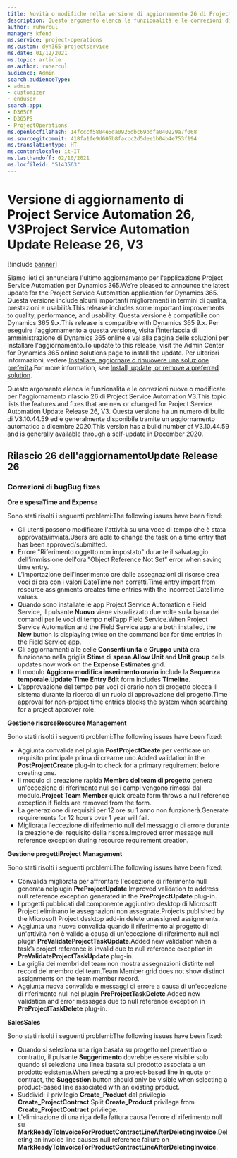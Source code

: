 ```yaml
---
title: Novità o modifiche nella versione di aggiornamento 26 di Project Service Automation V3
description: Questo argomento elenca le funzionalità e le correzioni disponibili nella versione di aggiornamento 26 di Project Service Automation V3.
author: ruhercul
manager: kfend
ms.service: project-operations
ms.custom: dyn365-projectservice
ms.date: 01/12/2021
ms.topic: article
ms.author: ruhercul
audience: Admin
search.audienceType:
- admin
- customizer
- enduser
search.app:
- D365CE
- D365PS
- ProjectOperations
ms.openlocfilehash: 14fcccf5804e5da0926dbc69bdfa040229a7f068
ms.sourcegitcommit: 418fa1fe9d605b8faccc2d5dee1b04b4e753f194
ms.translationtype: HT
ms.contentlocale: it-IT
ms.lasthandoff: 02/10/2021
ms.locfileid: "5143563"
---
```

# <a name="project-service-automation-update-release-26-v3"></a><span data-ttu-id="9c1cc-103">Versione di aggiornamento di Project Service Automation 26, V3</span><span class="sxs-lookup"><span data-stu-id="9c1cc-103">Project Service Automation Update Release 26, V3</span></span>

[!include [banner](../includes/psa-now-project-operations.md)]

<span data-ttu-id="9c1cc-104">Siamo lieti di annunciare l'ultimo aggiornamento per l'applicazione Project Service Automation per Dynamics 365.</span><span class="sxs-lookup"><span data-stu-id="9c1cc-104">We’re pleased to announce the latest update for the Project Service Automation application for Dynamics 365.</span></span> <span data-ttu-id="9c1cc-105">Questa versione include alcuni importanti miglioramenti in termini di qualità, prestazioni e usabilità.</span><span class="sxs-lookup"><span data-stu-id="9c1cc-105">This release includes some important improvements to quality, performance, and usability.</span></span> <span data-ttu-id="9c1cc-106">Questa versione è compatibile con Dynamics 365 9.x.</span><span class="sxs-lookup"><span data-stu-id="9c1cc-106">This release is compatible with Dynamics 365 9.x.</span></span> <span data-ttu-id="9c1cc-107">Per eseguire l'aggiornamento a questa versione, visita l'interfaccia di amministrazione di Dynamics 365 online e vai alla pagina delle soluzioni per installare l'aggiornamento.</span><span class="sxs-lookup"><span data-stu-id="9c1cc-107">To update to this release, visit the Admin Center for Dynamics 365 online solutions page to install the update.</span></span> <span data-ttu-id="9c1cc-108">Per ulteriori informazioni, vedere [Installare, aggiornare o rimuovere una soluzione preferita](https://docs.microsoft.com/power-platform/admin/install-remove-preferred-solution).</span><span class="sxs-lookup"><span data-stu-id="9c1cc-108">For more information, see [Install, update, or remove a preferred solution](https://docs.microsoft.com/power-platform/admin/install-remove-preferred-solution).</span></span>

<span data-ttu-id="9c1cc-109">Questo argomento elenca le funzionalità e le correzioni nuove o modificate per l'aggiornamento rilascio 26 di Project Service Automation V3.</span><span class="sxs-lookup"><span data-stu-id="9c1cc-109">This topic lists the features and fixes that are new or changed for Project Service Automation Update Release 26, V3.</span></span> <span data-ttu-id="9c1cc-110">Questa versione ha un numero di build di V3.10.44.59 ed è generalmente disponibile tramite un aggiornamento automatico a dicembre 2020.</span><span class="sxs-lookup"><span data-stu-id="9c1cc-110">This version has a build number of V3.10.44.59 and is generally available through a self-update in December 2020.</span></span>

## <a name="update-release-26"></a><span data-ttu-id="9c1cc-111">Rilascio 26 dell'aggiornamento</span><span class="sxs-lookup"><span data-stu-id="9c1cc-111">Update Release 26</span></span>

### <a name="bug-fixes"></a><span data-ttu-id="9c1cc-112">Correzioni di bug</span><span class="sxs-lookup"><span data-stu-id="9c1cc-112">Bug fixes</span></span>

<span data-ttu-id="9c1cc-113">**Ore e spesa**</span><span class="sxs-lookup"><span data-stu-id="9c1cc-113">**Time and Expense**</span></span>

<span data-ttu-id="9c1cc-114">Sono stati risolti i seguenti problemi:</span><span class="sxs-lookup"><span data-stu-id="9c1cc-114">The following issues have been fixed:</span></span>

- <span data-ttu-id="9c1cc-115">Gli utenti possono modificare l'attività su una voce di tempo che è stata approvata/inviata.</span><span class="sxs-lookup"><span data-stu-id="9c1cc-115">Users are able to change the task on a time entry that has been approved/submitted.</span></span>
- <span data-ttu-id="9c1cc-116">Errore "Riferimento oggetto non impostato" durante il salvataggio dell'immissione dell'ora.</span><span class="sxs-lookup"><span data-stu-id="9c1cc-116">"Object Reference Not Set" error when saving time entry.</span></span>
- <span data-ttu-id="9c1cc-117">L'importazione dell'inserimento ore dalle assegnazioni di risorse crea voci di ora con i valori DateTime non corretti.</span><span class="sxs-lookup"><span data-stu-id="9c1cc-117">Time entry import from resource assignments creates time entries with the incorrect DateTime values.</span></span>
- <span data-ttu-id="9c1cc-118">Quando sono installate le app Project Service Automation e Field Service, il pulsante **Nuovo** viene visualizzato due volte sulla barra dei comandi per le voci di tempo nell'app Field Service.</span><span class="sxs-lookup"><span data-stu-id="9c1cc-118">When Project Service Automation and the Field Service app are both installed, the **New** button is displaying twice on the command bar for time entries in the Field Service app.</span></span>
- <span data-ttu-id="9c1cc-119">Gli aggiornamenti alle celle **Consenti unità** e **Gruppo unità** ora funzionano nella griglia **Stime di spesa**.</span><span class="sxs-lookup"><span data-stu-id="9c1cc-119">**Allow Unit** and **Unit group** cells updates now work on the **Expense Estimates** grid.</span></span>
- <span data-ttu-id="9c1cc-120">Il modulo **Aggiorna modifica inserimento orario** include la **Sequenza temporale**.</span><span class="sxs-lookup"><span data-stu-id="9c1cc-120">**Update Time Entry Edit** form includes **Timeline**.</span></span>
- <span data-ttu-id="9c1cc-121">L'approvazione del tempo per voci di orario non di progetto blocca il sistema durante la ricerca di un ruolo di approvazione del progetto.</span><span class="sxs-lookup"><span data-stu-id="9c1cc-121">Time approval for non-project time entries blocks the system when searching for a project approver role.</span></span>

<span data-ttu-id="9c1cc-122">**Gestione risorse**</span><span class="sxs-lookup"><span data-stu-id="9c1cc-122">**Resource Management**</span></span>

<span data-ttu-id="9c1cc-123">Sono stati risolti i seguenti problemi:</span><span class="sxs-lookup"><span data-stu-id="9c1cc-123">The following issues have been fixed:</span></span>

- <span data-ttu-id="9c1cc-124">Aggiunta convalida nel plugin **PostProjectCreate** per verificare un requisito principale prima di crearne uno.</span><span class="sxs-lookup"><span data-stu-id="9c1cc-124">Added validation in the **PostProjectCreate** plug-in to check for a primary requirement before creating one.</span></span>
- <span data-ttu-id="9c1cc-125">Il modulo di creazione rapida **Membro del team di progetto** genera un'eccezione di riferimento null se i campi vengono rimossi dal modulo.</span><span class="sxs-lookup"><span data-stu-id="9c1cc-125">**Project Team Member** quick create form throws a null reference exception if fields are removed from the form.</span></span>
- <span data-ttu-id="9c1cc-126">La generazione di requisiti per 12 ore su 1 anno non funzionerà.</span><span class="sxs-lookup"><span data-stu-id="9c1cc-126">Generate requirements for 12 hours over 1 year will fail.</span></span>
- <span data-ttu-id="9c1cc-127">Migliorata l'eccezione di riferimento null del messaggio di errore durante la creazione del requisito della risorsa.</span><span class="sxs-lookup"><span data-stu-id="9c1cc-127">Improved error message null reference exception during resource requirement creation.</span></span>

<span data-ttu-id="9c1cc-128">**Gestione progetti**</span><span class="sxs-lookup"><span data-stu-id="9c1cc-128">**Project Management**</span></span>

<span data-ttu-id="9c1cc-129">Sono stati risolti i seguenti problemi:</span><span class="sxs-lookup"><span data-stu-id="9c1cc-129">The following issues have been fixed:</span></span>

- <span data-ttu-id="9c1cc-130">Convalida migliorata per affrontare l'eccezione di riferimento null generata nelplugin **PreProjectUpdate**.</span><span class="sxs-lookup"><span data-stu-id="9c1cc-130">Improved validation to address null reference exception generated in the **PreProjectUpdate** plug-in.</span></span>
- <span data-ttu-id="9c1cc-131">I progetti pubblicati dal componente aggiuntivo desktop di Microsoft Project eliminano le assegnazioni non assegnate.</span><span class="sxs-lookup"><span data-stu-id="9c1cc-131">Projects published by the Microsoft Project desktop add-in delete unassigned assignments.</span></span>
- <span data-ttu-id="9c1cc-132">Aggiunta una nuova convalida quando il riferimento al progetto di un'attività non è valido a causa di un'eccezione di riferimento null nel plugin **PreValidateProjectTaskUpdate**.</span><span class="sxs-lookup"><span data-stu-id="9c1cc-132">Added new validation when a task’s project reference is invalid due to null reference exception in **PreValidateProjectTaskUpdate** plug-in.</span></span>
- <span data-ttu-id="9c1cc-133">La griglia dei membri del team non mostra assegnazioni distinte nel record del membro del team.</span><span class="sxs-lookup"><span data-stu-id="9c1cc-133">Team Member grid does not show distinct assignments on the team member record.</span></span>
- <span data-ttu-id="9c1cc-134">Aggiunta nuova convalida e messaggi di errore a causa di un'eccezione di riferimento null nel plugin **PreProjectTaskDelete**.</span><span class="sxs-lookup"><span data-stu-id="9c1cc-134">Added new validation and error messages due to null reference exception in **PreProjectTaskDelete** plug-in.</span></span>

<span data-ttu-id="9c1cc-135">**Sales**</span><span class="sxs-lookup"><span data-stu-id="9c1cc-135">**Sales**</span></span>

<span data-ttu-id="9c1cc-136">Sono stati risolti i seguenti problemi:</span><span class="sxs-lookup"><span data-stu-id="9c1cc-136">The following issues have been fixed:</span></span>

- <span data-ttu-id="9c1cc-137">Quando si seleziona una riga basata su progetto nel preventivo o contratto, il pulsante **Suggerimento** dovrebbe essere visibile solo quando si seleziona una linea basata sul prodotto associata a un prodotto esistente.</span><span class="sxs-lookup"><span data-stu-id="9c1cc-137">When selecting a project-based line in quote or contract, the **Suggestion** button should only be visible when selecting a product-based line associated with an existing product.</span></span>
- <span data-ttu-id="9c1cc-138">Suddividi il privilegio **Create_Product** dal privilegio **Create_ProjectContract**.</span><span class="sxs-lookup"><span data-stu-id="9c1cc-138">Split **Create_Product** privilege from **Create_ProjectContract** privilege.</span></span>
- <span data-ttu-id="9c1cc-139">L'eliminazione di una riga della fattura causa l'errore di riferimento null su **MarkReadyToInvoiceForProductContractLineAfterDeletingInvoice**.</span><span class="sxs-lookup"><span data-stu-id="9c1cc-139">Deleting an invoice line causes null reference failure on **MarkReadyToInvoiceForProductContractLineAfterDeletingInvoice**.</span></span>
